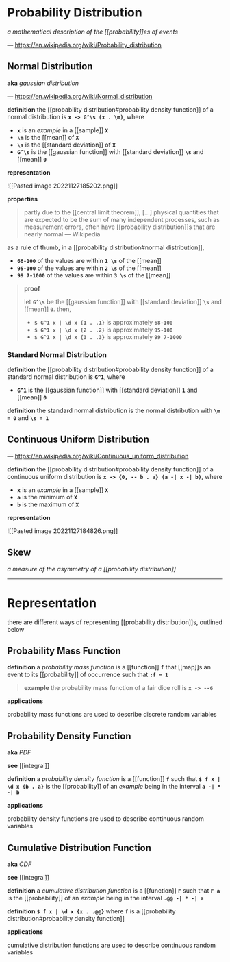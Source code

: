 # Probability Distribution

_a mathematical description of the [[probability]]es of events_

&mdash; <https://en.wikipedia.org/wiki/Probability_distribution>

## Normal Distribution

**aka** _gaussian distribution_

&mdash; <https://en.wikipedia.org/wiki/Normal_distribution>

**definition** the [[probability distribution#probability density function]] of a normal distribution is **`x -> G^\s (x . \m)`**, where

- **`x`** is an _example_ in a [[sample]] **`X`**
- **`\m`** is the [[mean]] of **`X`**
- **`\s`** is the [[standard deviation]] of **`X`**
- **`G^\s`** is the [[gaussian function]] with [[standard deviation]] **`\s`** and [[mean]] **`0`**

**representation**

![[Pasted image 20221127185202.png]]

**properties**

> partly due to the [[central limit theorem]], [...] physical quantities that are expected to be the sum of many independent processes, such as measurement errors, often have [[probability distribution]]s that are nearly normal &mdash; Wikipedia

as a rule of thumb, in a [[probability distribution#normal distribution]],

- **`68-100`** of the values are within **`1 \s`** of the [[mean]]
- **`95-100`** of the values are within **`2 \s`** of the [[mean]]
- **`99 7-1000`** of the values are within **`3 \s`** of the [[mean]]

> **proof**
>
> let **`G^\s`** be the [[gaussian function]] with [[standard deviation]] **`\s`** and [[mean]] **`0`**. then,
>
> - **`$ G^1 x | \d x {1 . .1}`** is approximately **`68-100`**
> - **`$ G^1 x | \d x {2 . .2}`** is approximately **`95-100`**
> - **`$ G^1 x | \d x {3 . .3}`** is approximately **`99 7-1000`**

### Standard Normal Distribution

**definition** the [[probability distribution#probability density function]] of a standard normal distribution is **`G^1`**, where

- **`G^1`** is the [[gaussian function]] with [[standard deviation]] **`1`** and [[mean]] **`0`**

**definition** the standard normal distribution is the normal distribution with **`\m = 0`** and **`\s = 1`**

## Continuous Uniform Distribution

&mdash; <https://en.wikipedia.org/wiki/Continuous_uniform_distribution>

**definition** the [[probability distribution#probability density function]] of a continuous uniform distribution is **`x -> {0, -- b . a} (a -| x -| b)`**, where

- **`x`** is an _example_ in a [[sample]] **`X`**
- **`a`** is the minimum of **`X`**
- **`b`** is the maximum of **`X`**

**representation**

![[Pasted image 20221127184826.png]]

## Skew

_a measure of the asymmetry of a [[probability distribution]]_

---

# Representation

there are different ways of representing [[probability distribution]]s, outlined below

## Probability Mass Function

**definition** a _probability mass function_ is a [[function]] **`f`** that [[map]]s an event to its [[probability]] of occurrence such that **`:f = 1`**

> **example** the probability mass function of a fair dice roll is **`x -> --6`**

**applications**

probability mass functions are used to describe discrete random variables

## Probability Density Function

**aka** _PDF_

**see** [[integral]]

**definition** a _probability density function_ is a [[function]] **`f`** such that **`$ f x | \d x {b . a}`** is the [[probability]] of an _example_ being in the interval **`a -| * -| b`**

**applications**

probability density functions are used to describe continuous random variables

## Cumulative Distribution Function

**aka** _CDF_

**see** [[integral]]

**definition** a _cumulative distribution function_ is a [[function]] **`F`** such that **`F a`** is the [[probability]] of an _example_ being in the interval **`.@@ -| * -| a`**

**definition** **`$ f x | \d x {x . .@@}`** where **`f`** is a [[probability distribution#probability density function]]

**applications**

cumulative distribution functions are used to describe continuous random variables
